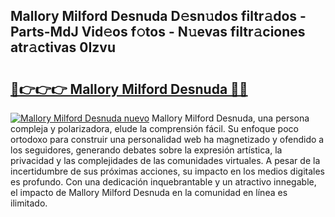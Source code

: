 ## Mallory Milford Desnuda D𝚎sn𝚞dos filtr𝚊dos - Parts-MdJ Vid𝚎os f𝚘tos - N𝚞evas filtr𝚊ciones atr𝚊ctivas 0Izvu

# <h2><a href="http://mbc19g.tromn.icu/?c=Mallory+Milford+Desnuda">🔗👉👉👉 Mallory Milford Desnuda 🔗🔗</a></h2>

[![Mallory Milford Desnuda nuevo](https://i.imgur.com/pEAQMta.gif)](http://mbc19g.tromn.icu/?c=Mallory+Milford+Desnuda)
Mallory Milford Desnuda, una persona compleja y polarizadora, elude la comprensión fácil. Su enfoque poco ortodoxo para construir una personalidad web ha magnetizado y ofendido a los seguidores, generando debates sobre la expresión artística, la privacidad y las complejidades de las comunidades virtuales. A pesar de la incertidumbre de sus próximas acciones, su impacto en los medios digitales es profundo. Con una dedicación inquebrantable y un atractivo innegable, el impacto de Mallory Milford Desnuda en la comunidad en línea es ilimitado.
